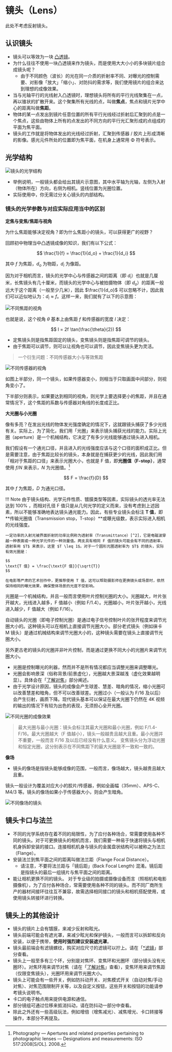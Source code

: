 # 镜头（Lens）

此处不考虑反射镜头。

## 认识镜头

-   镜头可以等效为一块 [凸透镜](https://www.kepuchina.cn/article/articleinfo?business_type=100&ar_id=246164)。
-   为什么往往不使用一块凸透镜来作为镜头，而是使用大大小小的多块镜片组合成镜头呢？
    -   由于不同颜色（波长）的光在同一介质的折射率不同、对曝光的控制需要、对影像「放大」「缩小」、对防抖的需求等，我们使用镜片的组合来达到理想的成像效果。
-   当与光轴平行的光线射入凸透镜时，理想镜头将所有的平行光线聚集在一点，再以锥状的扩散开来。这个聚集所有光线的点，叫做**焦点**，焦点和镜片光学中心的距离叫做**焦距**。
-   物体的某一点发出到镜片任意位置的所有平行光线经过折射后汇聚到的点是一个焦点，这些由物体上所有的点发出的不同方向的平行光汇聚形成的点组成的平面为焦平面。
-   镜头的工作就是将物体发出的光线经过折射，汇聚到传感器 / 胶片上形成清晰的影像。感光元件所处的位置即为焦平面，在机身上通常用 Φ 符号表示。


## 光学结构

![镜头的光学结构](images/lens.svg)

-   举例说明，一般镜头都会给出其镜片示意图，其中水平轴为光轴，左侧为入射（物体所在）方向，右侧为相机。竖线位置为光圈位置。
-   实际使用中，你无需过分关心镜头的内部结构。

### 镜头的光学参数与对应实际应用当中的区别

**定焦与变焦/焦距与视角**

为什么焦距能够决定视角？即为什么焦距小的镜头，可以获得更广的视野？

回顾初中物理当中凸透镜成像的知识，我们有以下公式：

$$
\frac{1}{f} = \frac{1}{d_o} + \frac{1}{d_i}
$$

其中 $f$ 为焦距，$d_o$ 为物距，$d_i$ 为像距。

因为对于相机而言，镜头的光学中心与传感器之间的距离（即 $d_i$）也就是几厘米，长焦镜头有几十厘米，而镜头的光学中心与被拍摄物体（即 $d_o$）的距离一般远大于这个距离（一般至少几米），因此 $\frac{1}{d_o}$ 可以忽略不计，因此我们可以近似地认为：$d_i \approx f$。这样一来，我们就有了以下的示意图：

![不同焦距的视角](images/focal_length.svg)

也就是说，这个视角 $\theta$ 基本上由焦距 $f$ 和传感器的宽度 $l$ 决定： 

$$ l = 2f \tan(\frac{\theta}{2}) $$

- 定焦镜头则是指焦距固定的镜头，变焦镜头则是指焦距可调节的镜头。
- 由于焦距可以调节，则可以让视角也可以调节，因此变焦镜头更为灵活。

> 一个衍生问题：不同传感器大小与等效焦距

![不同传感器的视角](images/focal_length_aps.svg)

如图上半部分，同一个镜头，如果传感器变小，则相当于只取画面中间部分，则视角变小了。

下半部分则表示，如果要达到相同的视角，则光学上要选择更小的焦距，并且在通常情况下，这个焦距的系数与传感器对角线的长度成正比。

**大光圈与小光圈**

像有多亮？在发出光线的物体发光强度确定的情况下，这就跟镜头捕获了多少光线有关。实际上，为了简化，我们用「光圈」来表示镜头捕获光线的能力。实际上光圈（aperture）是一个机械结构，它决定了有多少光线能够通过镜头进入相机。

我们假设有一个通光口径，并且进入的光线强度应该与这个口径的面积成正比。但是需要注意，由于焦距比较长的镜头，本身就是在捕获更少的光线，因此我们用「相对于焦距的口径」来表示光圈大小，也就是 F 值，即**光圈值（F-stop）**，通常使用 $f/N$ 来表示，$N$ 为光圈值。[^1]

$$
F = \frac{f}{D}
$$

其中 $f$ 为焦距，$D$ 为通光口径。

!!! Note
    由于镜头结构、光学元件性质、镀膜类型等因素，实际镜头的透光率无法达到 100% ，而相对孔径 F 值只是从几何光学的定义而来，没有考虑到上述因素，所以不能够准确地表达镜头通光能力。因此，有些专业镜头会标注 **T 值**，即**传输光圈值（Transmission stop，T-stop）**或曝光级数，表示实际进入相机的光线强度。

    一定功率的入射光被界面折射的功率比例称为透射率（Transmittance）[^2]，它是电磁波穿越一种表面或一种光学元件的一种测量值。两支具有相同 F 值的镜头可能会有不同的透射率，透射率用 $T$ 来表示，这里 $T \leq 1$。对于一个圆形光圈透射率为 $T$ 的镜头，实际有效光圈是：

    $$
    \text{T 值} = \frac{\text{F 值}}{\sqrt{T}}
    $$

    在电影等严肃的艺术创作中，更推荐使用 T 值，这可以帮助摄影师在更换镜头或场景时，依然保持相同的曝光效果，确保整体场景的光度不受影响。

光圈是一个机械结构，并且一般而言使用叶片控制光圈的大小。光圈越大，叶片张开越大，光线进入越多，F 值越小（例如 F/1.4）。光圈越小，叶片张开越小，光线进入越少，F 值越大（例如 F/16）。

自动镜头的光圈（即电子控制光圈）是通过电子信号控制叶片的张开程度来调节光圈大小的。这种镜头可以在相机上直接调节光圈大小。部分老式镜头（例如徕卡 M 镜头）是通过机械结构来调节光圈大小的，这种镜头需要在镜头上直接调节光圈大小。

另外更古老的镜头的光圈并非叶片控制，而是通过更换不同大小的光圈片来调节光圈大小。

-   光圈是控制曝光的利器，然而并不是所有情况都应当调整光圈来调整曝光。
-   光圈会影响景深（俗称背景/前景虚化），光圈越大景深越浅（虚化效果越明显）。具体会在「[了解对焦](focus.md)」部分阐述。
-   由于光学设计原因，镜头的成像会产生球差、慧差、暗角的情况，缩小光圈可以改善慧差和暗角，但不可以改善球差。光圈过小（一般认为 F/16 及以后）会产生衍射，画质下降。现代镜头基本可以保证在最大光圈下仍然在 4K 视频的输出的情况下有较为出色的表现，无须担心全开光圈。

![不同光圈的成像效果](images/aperture.jpg)

> 最大光圈与最小光圈：镜头会标注其最大光圈和最小光圈，例如 F/1.4-F/16。最大光圈越大（F 值越小），镜头一般越贵且越大且重。最小光圈并不重要，一般而言 F/16 及以后已经没有什么意义。
> 变焦镜头分为浮动光圈和恒定光圈，这分别表示在不同焦距下的最大光圈是不一致和一致的。

**像场**

-   镜头的像场是指镜头能够成像的范围，一般而言，像场越大，镜头越贵且越大且重。

镜头一般设计为覆盖对应大小的胶片/传感器，例如全画幅（35mm）、APS-C、M4/3 等。镜头的像场如果小于传感器大小，则会产生暗角。

![不同像场的镜头](images/lens_crop.jpg)

## 镜头卡口与法兰

-   不同的光学系统存在着不同的局限性，为了应付各种场合，常需要使用各种不同的镜头。对于可更换镜头的相机而言，我们需要一种易于快速将镜头与相机机身拆卸安装的接口。连接相机机身与镜头的金属盘状结构可以被称之为法兰（Flange）。
-   安装法兰到焦平面之间的距离叫做法兰距（Flange Focal Distance）。
    -   请注意，不要将法兰距与「镜后距」(Back Focal Length) 混淆。镜后距是指镜头的最后一组镜片与焦平面之间的距离。
-   能让相机更换不同的镜头。 对于专业级的拍摄或摄像设备而言（照相机和电影摄像机），为了应付各种场合，常需要使用各种不同的镜头。而不同厂商所生产的器材间接环往往互不兼容，故需选择相同接口的镜头和相机搭配使用，或使用镜头转接环进行转换。

## 镜头上的其他设计

-   镜头的镜片上会有镀膜，来减少反射和眩光。
-   镜头前端可能会有遮光罩，来减少眩光和保护镜头，一般而言可以拆卸和反向安装，以便于携带，**使用时强烈建议安装遮光罩**。
-   镜头最前端会有滤镜螺纹，购买对应尺寸的滤镜可以拧上。请在「[*滤镜](A_filter.md)」部分查看。
-   镜头上一般至多有三个环，分别是对焦环、变焦环和光圈环（部分镜头没有光圈环）。对焦环用来调节对焦（请在「[了解对焦](focus.md)」查看），变焦环用来调节焦距（仅限变焦镜头），光圈环用来调节光圈大小。
-   镜头上可能会有一些开关，例如防抖动开关、对焦模式开关（自动对焦/手动对焦）、对焦范围限制开关等，以及自定义按钮，这些开关和按钮的功能请参考镜头说明书。
-   卡口的电子触点用来提供电源和通信。
-   部分镜组可通过位移来抵消抖动，请在防抖动一部分中查看。
-   除此之外还有一些高级玩法，例如增倍（增焦减光）、减焦增光、卡口转接等操作，本部分不再提及。

[^1]: Photography — Apertures and related properties pertaining to photographic lenses — Designations and measurements: ISO 517:2008[S/OL]. 2008.
[^2]: Hecht E. Optics[M]. Fifth Edition. Pearson Education Incorporated, 2017.
